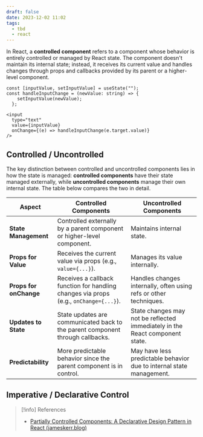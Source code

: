 ```yaml
---
draft: false
date: 2023-12-02 11:02
tags:
  - tbd
  - react
---
```


In React, a **controlled component** refers to a component whose behavior is entirely controlled or managed by React state. The component doesn't maintain its internal state; instead, it receives its current value and handles changes through props and callbacks provided by its parent or a higher-level component.

```tsx title="Example of a controlled component"
const [inputValue, setInputValue] = useState("");
const handleInputChange = (newValue: string) => {
    setInputValue(newValue);
  };
  
<input
  type="text"
  value={inputValue}
  onChange={(e) => handleInputChange(e.target.value)}
/>
```

## Controlled / Uncontrolled
The key distinction between controlled and uncontrolled components lies in how the state is managed: **controlled components** have their state managed externally, while **uncontrolled components** manage their own internal state. The table below compares the two in detail.

| **Aspect**             | **Controlled Components**                                                             | **Uncontrolled Components**                                                  |
| ---------------------- | ------------------------------------------------------------------------------------- | ---------------------------------------------------------------------------- |
| **State Management**   | Controlled externally by a parent component or higher-level component.                | Maintains internal state.                                                    |
| **Props for Value**    | Receives the current value via props (e.g., `value={...}`).                           | Manages its value internally.                                                |
| **Props for onChange** | Receives a callback function for handling changes via props (e.g., `onChange={...}`). | Handles changes internally, often using refs or other techniques.            |
| **Updates to State**   | State updates are communicated back to the parent component through callbacks.        | State changes may not be reflected immediately in the React component state. |
| **Predictability**     | More predictable behavior since the parent component is in control.                   | May have less predictable behavior due to internal state management.         |

## Imperative / Declarative Control






> [!info] References
> - [Partially Controlled Components: A Declarative Design Pattern in React (jameskerr.blog)](https://www.jameskerr.blog/posts/partially-controlled-react-components/)
